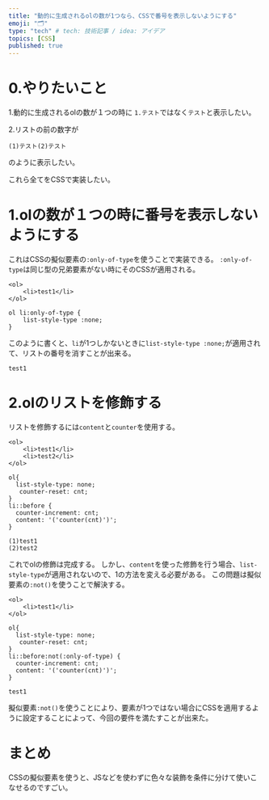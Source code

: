 ```yaml
---
title: "動的に生成されるolの数が1つなら、CSSで番号を表示しないようにする"
emoji: "🗂"
type: "tech" # tech: 技術記事 / idea: アイデア
topics: [CSS]
published: true
---
```

# 0.やりたいこと
1.動的に生成されるolの数が１つの時に
``` 1.テスト ```ではなく``` テスト ```と表示したい。


2.リストの前の数字が
```
(1)テスト(2)テスト
```
のように表示したい。

これら全てをCSSで実装したい。

# 1.olの数が１つの時に番号を表示しないようにする
これはCSSの擬似要素の``` :only-of-type ```を使うことで実装できる。
``` :only-of-type ```は同じ型の兄弟要素がない時にそのCSSが適用される。

```html:html
<ol>
	<li>test1</li>
</ol>
```

```css:css
ol li:only-of-type {
	list-style-type :none;
}
```

このように書くと、``` li ```が1つしかないときに```list-style-type :none;```が適用されて、リストの番号を消すことが出来る。

```markdown:result
test1
```

# 2.olのリストを修飾する
リストを修飾するには```content```と```counter```を使用する。


```html:html
<ol>
	<li>test1</li>
	<li>test2</li>
</ol>
```


```css:css
ol{
  list-style-type: none;
   counter-reset: cnt;
}
li::before {
  counter-increment: cnt;
  content: '('counter(cnt)')';
}
```


```markdown:result
(1)test1
(2)test2
```

これでolの修飾は完成する。
しかし、```content```を使った修飾を行う場合、```list-style-type```が適用されないので、1の方法を変える必要がある。
この問題は擬似要素の```:not()```を使うことで解決する。

```html:html
<ol>
	<li>test1</li>
</ol>
```


```css:css
ol{
  list-style-type: none;
   counter-reset: cnt;
}
li::before:not(:only-of-type) {
  counter-increment: cnt;
  content: '('counter(cnt)')';
}
```

```markdown:result
test1
```

擬似要素```:not()```を使うことにより、要素が1つではない場合にCSSを適用するように設定することによって、今回の要件を満たすことが出来た。

# まとめ
CSSの擬似要素を使うと、JSなどを使わずに色々な装飾を条件に分けて使いこなせるのですごい。